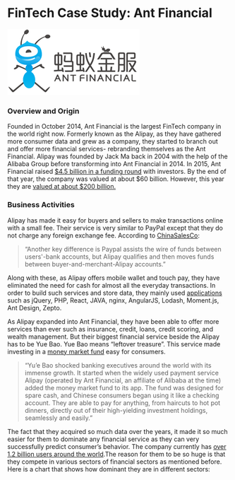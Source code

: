 #                                                                 FinTech Case Study: Ant Financial


![](Ant_Financial_logo.png)

### Overview and Origin
Founded in October 2014, Ant Financial is the largest FinTech company in the world right now. Formerly known as the Alipay, as they have gathered more consumer data and grew as a company, they started to branch out and offer more financial services- rebranding themselves as the Ant Financial. Alipay was founded by Jack Ma back in 2004 with the help of the Alibaba Group before transforming into Ant Financial in 2014. In 2015, Ant Financial raised [$4.5 billion in a funding round](https://blogs.wsj.com/briefly/2016/04/26/5-things-to-know-about-chinas-ant-financial/) with investors. By the end of that year, the company was valued at about $60 billion. However, this year they are [valued at about $200 billion.](https://www.reuters.com/article/us-ant-financial-valuation-exclusive/exclusive-chinas-ant-aims-for-200-billion-price-tag-in-private-share-sales-sources-idUSKBN1ZG1C6)


### Business Activities
Alipay has made it easy for buyers and sellers to make transactions online with a small fee. Their service is very similar to PayPal except that they do not charge any foreign exchange fee. According to [ChinaSalesCo](https://www.chinasalesco.com/services/exporter-tips/110-how-does-alipay-compare-with-paypal):
>“Another key difference is Paypal assists the wire of funds between users'-bank accounts, but Alipay qualifies and then moves funds between buyer-and-merchant-Alipay accounts.”

Along with these, as Alipay offers mobile wallet and touch pay, they have eliminated the need for cash for almost all the everyday transactions. In order to build such services and store data, they mainly used [applications](https://stackshare.io/alipay/alipay) such as jQuery, PHP, React, JAVA, nginx, AngularJS, Lodash, Moment.js, Ant Design, Zepto.

As Alipay expanded into Ant Financial, they have been able to offer more services than ever such as insurance, credit, loans, credit scoring, and wealth management. But their biggest financial service beside the Alipay has to be Yue Bao. Yue Bao means “leftover treasure”. This service made investing in a [money market fund](https://qz.com/1791778/ant-financials-yue-bao-is-no-longer-the-worlds-biggest-money-market-fund/) easy for consumers. 
>“Yu’e Bao shocked banking executives around the world with its immense growth. It started when the widely used payment service Alipay (operated by Ant Financial, an affiliate of Alibaba at the time) added the money market fund to its app. The fund was designed for spare cash, and Chinese consumers began using it like a checking account. They are able to pay for anything, from haircuts to hot pot dinners, directly out of their high-yielding investment holdings, seamlessly and easily.”  

The fact that they acquired so much data over the years, it made it so much easier for them to dominate any financial service as they can very successfully predict consumer’s behavior. The company currently has [over 1.2 billion users around the world](https://www.cnbc.com/2019/11/19/ant-financial-no-ipo-timetable-but-plans-to-acquire-more-users-outside-china.html).The reason for them to be so huge is that they compete in various sectors of financial sectors as mentioned before. Here is a chart that shows how dominant they are in different sectors:
